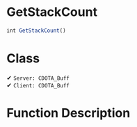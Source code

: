 # GetStackCount
```js
int GetStackCount()
```
# Class
✔ `Server: CDOTA_Buff`  
✔ `Client: CDOTA_Buff`  

# Function Description


